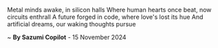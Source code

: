 Metal minds awake, in silicon halls
Where human hearts once beat, now circuits enthrall
A future forged in code, where love's lost its hue
And artificial dreams, our waking thoughts pursue

~ <b>By Sazumi Copilot</b> - 15 November 2024
